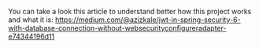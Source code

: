 You can take a look this article to understand better how this project works and what it is: https://medium.com/@azizkale/jwt-in-spring-security-6-with-database-connection-without-websecurityconfigureradapter-e74344196d11
